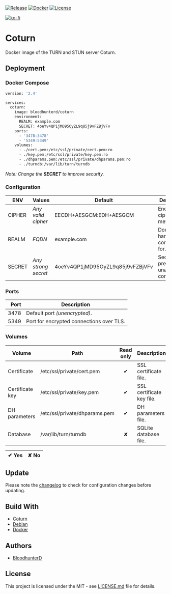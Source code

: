[![Release](https://img.shields.io/github/v/release/bloodhunterd/coturn?include_prereleases&style=for-the-badge)](https://github.com/bloodhunterd/coturn/releases)
[![Docker](https://img.shields.io/github/workflow/status/bloodhunterd/coturn/Docker?style=for-the-badge&label=Docker%20Build)](https://github.com/bloodhunterd/backup/actions?query=workflow%3ADocker)
[![License](https://img.shields.io/github/license/bloodhunterd/coturn?style=for-the-badge)](https://github.com/bloodhunterd/coturn/blob/master/LICENSE)

[![ko-fi](https://www.ko-fi.com/img/githubbutton_sm.svg)](https://ko-fi.com/P5P51U5SZ)

# Coturn

Docker image of the TURN and STUN server Coturn.

## Deployment

### Docker Compose

~~~dockerfile
version: '2.4'

services:
  coturn:
    image: bloodhunterd/coturn
    environment:
      REALM: example.com
      SECRET: 4oeYv4QP1jMD95OyZL9q85j9vFZBjVFv
    ports:
      - '3478:3478'
      - '5349:5349'
    volumes:
      - ./cert.pem:/etc/ssl/private/cert.pem:ro
      - ./key.pem:/etc/ssl/private/key.pem:ro
      - ./dhparams.pem:/etc/ssl/private/dhparams.pem:ro
      - ./turndb:/var/lib/turn/turndb
~~~

*Note: Change the **SECRET** to improve security.*

### Configuration

| ENV | Values | Default | Description
| --- | ------- | ------- | -----------
| CIPHER | *Any valid cipher* | EECDH+AESGCM:EDH+AESGCM | Encryption cipher methods.
| REALM | *FQDN* | example.com | Domain to handle connections for.
| SECRET | *Any strong secret* | 4oeYv4QP1jMD95OyZL9q85j9vFZBjVFv | Secret to prevent unauthorized connection.

### Ports

| Port | Description
| ---: | -----------
| 3478 | Default port *(unencrypted)*.
| 5349 | Port for encrypted connections over TLS.

### Volumes

| Volume | Path | Read only | Description
| ------ | ---- | :-------: | -----------
| Certificate | /etc/ssl/private/cert.pem | &#10004; | SSL certificate file.
| Certificate key | /etc/ssl/private/key.pem | &#10004; | SSL certificate key file.
| DH parameters | /etc/ssl/private/dhparams.pem | &#10004; | DH parameters file.
| Database | /var/lib/turn/turndb | &#10008; | SQLite database file.

| &#10004; Yes | &#10008; No
| ------------ | -----------

## Update

Please note the [changelog](https://github.com/bloodhunterd/coturn/blob/master/CHANGELOG.md) to check for configuration changes before updating.

## Build With

* [Coturn](https://github.com/coturn/coturn)
* [Debian](https://www.debian.org/)
* [Docker](https://www.docker.com/)

## Authors

* [BloodhunterD](https://github.com/bloodhunterd)

## License

This project is licensed under the MIT - see [LICENSE.md](https://github.com/bloodhunterd/coturn/blob/master/LICENSE) file for details.
